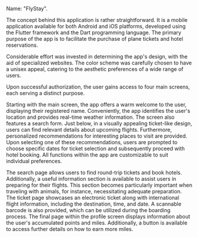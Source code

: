 
Name: "FlyStay".
  
The concept behind this application is rather straightforward. It is a mobile application available for both Android and iOS platforms, developed using the Flutter framework and the Dart programming language. The primary purpose of the app is to facilitate the purchase of plane tickets and hotel reservations.

Considerable effort was invested in determining the app's design, with the aid of specialized websites. The color scheme was carefully chosen to have a unisex appeal, catering to the aesthetic preferences of a wide range of users.

Upon successful authorization, the user gains access to four main screens, each serving a distinct purpose.

Starting with the main screen, the app offers a warm welcome to the user, displaying their registered name. Conveniently, the app identifies the user's location and provides real-time weather information. The screen also features a search form.
Just below, in a visually appealing ticket-like design, users can find relevant details about upcoming flights. Furthermore, personalized recommendations for interesting places to visit are provided. Upon selecting one of these recommendations, users are prompted to choose specific dates for ticket selection and subsequently proceed with hotel booking. All functions within the app are customizable to suit individual preferences.

The search page allows users to find round-trip tickets and book hotels. Additionally, a useful information section is available to assist users in preparing for their flights. This section becomes particularly important when traveling with animals, for instance, necessitating adequate preparation.
The ticket page showcases an electronic ticket along with international flight information, including the destination, time, and date. A scannable barcode is also provided, which can be utilized during the boarding process.
The final page within the profile screen displays information about the user's accumulated points and miles. Additionally, a button is available to access further details on how to earn more miles.


